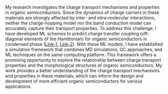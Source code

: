 My research investigates the charge transport mechanisms and properties in organic semiconductors. Since the dynamics of charge carriers in these materials are strongly affected by inter- and intra-molecular interactions, neither the charge-hopping model nor the band conduction model can accurately capture their transport properties. To address this challenge, I have developed ML schemes to predict charge transfer coupling (off-diagonal elements of the Hamiltonian) for organic semiconductors in condensed phase ([Link-1](https://doi.org/10.1021/acs.jpca.9b04256), [Link-2](https://doi.org/10.1063/5.0023697)). With these ML models, I have established a simulation framework that combines MD simulations, QC approaches, and ML techniques on the same computing platform. This framework offers a promising opportunity to explore the relationship between charge transport properties and the morphological structures of organic semiconductors. My work provides a better understanding of the charge transport mechanisms and properties in these materials, which can inform the design and development of more efficient organic semiconductors for various applications.
